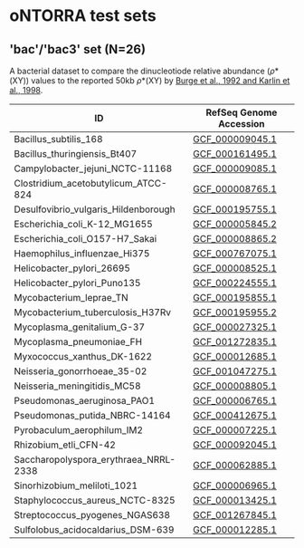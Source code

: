 # oNTORRA test sets
## 'bac'/'bac3' set (N=26)
A bacterial dataset to compare the dinucleotiode relative abundance (_&rho;_\*(XY)) values to the reported 50kb _&rho;_\*(XY) by [Burge et al., 1992 and Karlin et al., 1998](https://github.com/MoezV/oNTORRA/edit/main/README.md#recommended-literature).

ID|RefSeq Genome Accession
--|-----------------------
Bacillus_subtilis_168|[GCF_000009045.1](https://www.ncbi.nlm.nih.gov/data-hub/genome/GCF_000009045.1)
Bacillus_thuringiensis_Bt407|[GCF_000161495.1](https://www.ncbi.nlm.nih.gov/data-hub/genome/GCF_000161495.1)
Campylobacter_jejuni_NCTC-11168|[GCF_000009085.1](https://www.ncbi.nlm.nih.gov/data-hub/genome/GCF_000009085.1)
Clostridium_acetobutylicum_ATCC-824|[GCF_000008765.1](https://www.ncbi.nlm.nih.gov/data-hub/genome/GCF_000008765.1)
Desulfovibrio_vulgaris_Hildenborough|[GCF_000195755.1](https://www.ncbi.nlm.nih.gov/data-hub/genome/GCF_000195755.1)
Escherichia_coli_K-12_MG1655|[GCF_000005845.2](https://www.ncbi.nlm.nih.gov/data-hub/genome/GCF_000005845.2)
Escherichia_coli_O157-H7_Sakai|[GCF_000008865.2](https://www.ncbi.nlm.nih.gov/data-hub/genome/GCF_000008865.2)
Haemophilus_influenzae_Hi375|[GCF_000767075.1](https://www.ncbi.nlm.nih.gov/data-hub/genome/GCF_000767075.1)
Helicobacter_pylori_26695|[GCF_000008525.1](https://www.ncbi.nlm.nih.gov/data-hub/genome/GCF_000008525.1)
Helicobacter_pylori_Puno135|[GCF_000224555.1](https://www.ncbi.nlm.nih.gov/data-hub/genome/GCF_000224555.1)
Mycobacterium_leprae_TN|[GCF_000195855.1](https://www.ncbi.nlm.nih.gov/data-hub/genome/GCF_000195855.1)
Mycobacterium_tuberculosis_H37Rv|[GCF_000195955.2](https://www.ncbi.nlm.nih.gov/data-hub/genome/GCF_000195955.2)
Mycoplasma_genitalium_G-37|[GCF_000027325.1](https://www.ncbi.nlm.nih.gov/data-hub/genome/GCF_000027325.1)
Mycoplasma_pneumoniae_FH|[GCF_001272835.1](https://www.ncbi.nlm.nih.gov/data-hub/genome/GCF_001272835.1)
Myxococcus_xanthus_DK-1622|[GCF_000012685.1](https://www.ncbi.nlm.nih.gov/data-hub/genome/GCF_000012685.1)
Neisseria_gonorrhoeae_35-02|[GCF_001047275.1](https://www.ncbi.nlm.nih.gov/data-hub/genome/GCF_001047275.1)
Neisseria_meningitidis_MC58|[GCF_000008805.1](https://www.ncbi.nlm.nih.gov/data-hub/genome/GCF_000008805.1)
Pseudomonas_aeruginosa_PAO1|[GCF_000006765.1](https://www.ncbi.nlm.nih.gov/data-hub/genome/GCF_000006765.1)
Pseudomonas_putida_NBRC-14164|[GCF_000412675.1](https://www.ncbi.nlm.nih.gov/data-hub/genome/GCF_000412675.1)
Pyrobaculum_aerophilum_IM2|[GCF_000007225.1](https://www.ncbi.nlm.nih.gov/data-hub/genome/GCF_000007225.1)
Rhizobium_etli_CFN-42|[GCF_000092045.1](https://www.ncbi.nlm.nih.gov/data-hub/genome/GCF_000092045.1)
Saccharopolyspora_erythraea_NRRL-2338|[GCF_000062885.1](https://www.ncbi.nlm.nih.gov/data-hub/genome/GCF_000062885.1)
Sinorhizobium_meliloti_1021|[GCF_000006965.1](https://www.ncbi.nlm.nih.gov/data-hub/genome/GCF_000006965.1)
Staphylococcus_aureus_NCTC-8325|[GCF_000013425.1](https://www.ncbi.nlm.nih.gov/data-hub/genome/GCF_000013425.1)
Streptococcus_pyogenes_NGAS638|[GCF_001267845.1](https://www.ncbi.nlm.nih.gov/data-hub/genome/GCF_001267845.1)
Sulfolobus_acidocaldarius_DSM-639|[GCF_000012285.1](https://www.ncbi.nlm.nih.gov/data-hub/genome/GCF_000012285.1)
